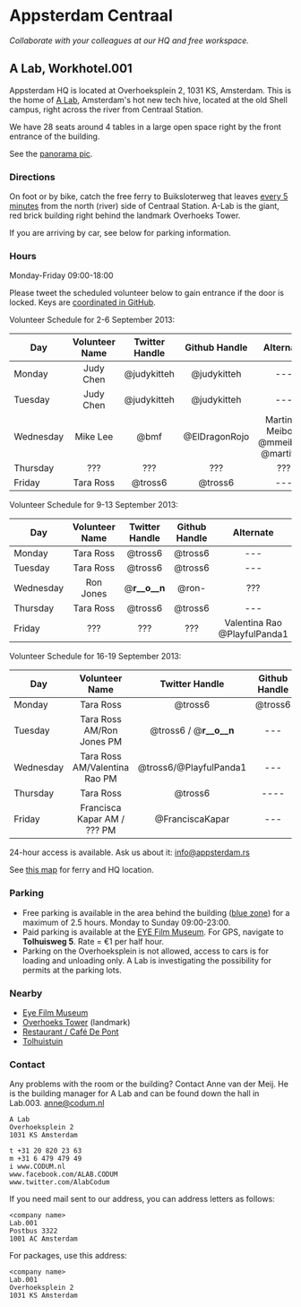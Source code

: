 # Appsterdam Centraal
_Collaborate with your colleagues at our HQ and free workspace._


## A Lab, Workhotel.001

Appsterdam HQ is located at Overhoeksplein 2, 1031 KS, Amsterdam. This is the home of [A Lab](http://a-lab.nl), Amsterdam's hot new tech hive, located at the old Shell campus, right across the river from Centraal Station.

We have 28 seats around 4 tables in a large open space right by the front entrance of the building. 

See the [panorama pic](http://360.io/SCRLA4).


### Directions

On foot or by bike, catch the free ferry to Buiksloterweg that leaves [every 5 minutes](http://www.amsterdamsights.com/amsterdam/ferries.html) from the north (river) side of Centraal Station. A-Lab is the giant, red brick building right behind the landmark Overhoeks Tower.

If you are arriving by car, see below for parking information.

### Hours

Monday-Friday 09:00-18:00

Please tweet the scheduled volunteer below to gain entrance if the door is locked.
Keys are [coordinated in GitHub](https://github.com/Appsterdam/open/issues/21). 

Volunteer Schedule for 2-6 September 2013:

| Day | Volunteer Name | Twitter Handle | Github Handle | Alternate |
| --- | :------------: | :------------: | :-----------: | :-------: |
| Monday | Judy Chen | @judykitteh | @judykitteh | --- |
| Tuesday | Judy Chen | @judykitteh | @judykitteh | --- |
| Wednesday | Mike Lee | @bmf | @ElDragonRojo | Martinus Meiborg @mmeiborg @martitwit |
| Thursday | ??? | ??? | ??? | ??? |
| Friday | Tara Ross | @tross6 | @tross6 | --- |

Volunteer Schedule for 9-13 September 2013:

| Day | Volunteer Name | Twitter Handle | Github Handle | Alternate |
| --- | :------------: | :------------: | :-----------: | :-------: |
| Monday | Tara Ross | @tross6 | @tross6 | --- |
| Tuesday | Tara Ross | @tross6 | @tross6 | --- |
| Wednesday | Ron Jones | @__r__o__n__ | @ron- | ??? |
| Thursday | Tara Ross | @tross6 | @tross6 | --- |
| Friday | ??? | ??? | ??? | Valentina Rao @PlayfulPanda1 |

Volunteer Schedule for 16-19 September 2013:

| Day | Volunteer Name | Twitter Handle | Github Handle | Alternate |
| --- | :------------: | :------------: | :-----------: | :-------: |
| Monday | Tara Ross | @tross6 | @tross6 | --- |
| Tuesday | Tara Ross AM/Ron Jones PM | @tross6 / @__r__o__n__ | --- | --- |
| Wednesday | Tara Ross AM/Valentina Rao PM | @tross6/@PlayfulPanda1| --- | --- |
| Thursday | Tara Ross | @tross6 | ---- | --- |
| Friday | Francisca Kapar AM / ??? PM | @FranciscaKapar | --- | --- |

24-hour access is available. Ask us about it: info@appsterdam.rs

See [this map](https://github.com/Appsterdam/open/blob/master/resources/maps/AppsterdamHQ.geoJSON) for ferry and HQ location.

### Parking
* Free parking is available in the area behind the building ([blue zone](http://www.noord.amsterdam.nl/wonen/parkeren-verkeer/parkeren/parkeren-blauwe-zone/)) for a maximum of 2.5 hours. Monday to Sunday 09:00-23:00.
* Paid parking is available at the [EYE Film Museum](http://www.eyefilm.nl/bezoek/contact-en-route). For GPS, navigate to **Tolhuisweg 5**. Rate = €1 per half hour.
* Parking on the Overhoeksplein is not allowed, access to cars is for loading and unloading only. A Lab is investigating the possibility for permits at the parking lots.

### Nearby

* [Eye Film Museum](http://www.eyefilm.nl/)
* [Overhoeks Tower](http://nl.wikipedia.org/wiki/Toren_Overhoeks) (landmark)
* [Restaurant / Café De Pont](http://www.cafedepont.nl/)
* [Tolhuistuin](http://www.tolhuistuin.nl/)


### Contact

Any problems with the room or the building? Contact Anne van der Meij. He is the building manager for A Lab and can be found down the hall in Lab.003.
anne@codum.nl

```
A Lab
Overhoeksplein 2
1031 KS Amsterdam

t +31 20 820 23 63
m +31 6 479 479 49
i www.CODUM.nl
www.facebook.com/ALAB.CODUM
www.twitter.com/AlabCodum
```

If you need mail sent to our address, you can address letters as follows:
```
<company name>
Lab.001
Postbus 3322
1001 AC Amsterdam
```
For packages, use this address:
```
<company name>
Lab.001
Overhoeksplein 2
1031 KS Amsterdam
```
